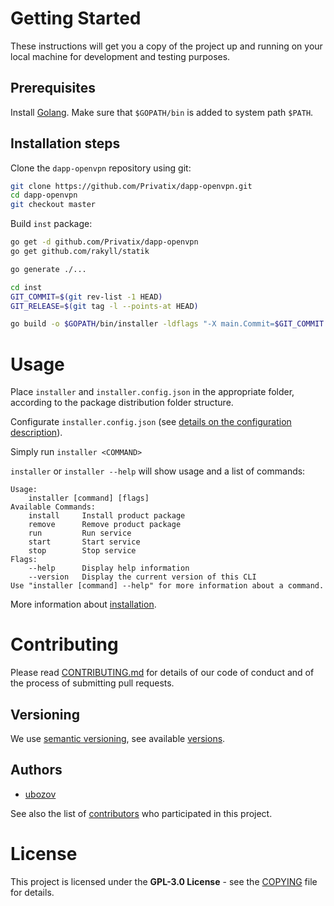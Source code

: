 # Getting Started

These instructions will get you a copy of the project up and running on your local machine for development and testing purposes.

## Prerequisites

Install [Golang](https://golang.org/doc/install). Make sure that `$GOPATH/bin` is added to system path `$PATH`.

## Installation steps

Clone the `dapp-openvpn` repository using git:

```bash
git clone https://github.com/Privatix/dapp-openvpn.git
cd dapp-openvpn
git checkout master
```

Build `inst` package:

```bash
go get -d github.com/Privatix/dapp-openvpn
go get github.com/rakyll/statik

go generate ./...

cd inst
GIT_COMMIT=$(git rev-list -1 HEAD)
GIT_RELEASE=$(git tag -l --points-at HEAD)

go build -o $GOPATH/bin/installer -ldflags "-X main.Commit=$GIT_COMMIT -X main.Version=$GIT_RELEASE"
```

# Usage

Place `installer` and `installer.config.json` in the appropriate folder, according to the package distribution folder structure.

Configurate `installer.config.json` (see [details on the configuration description](./docs/config.md)).

Simply run `installer <COMMAND>`

`installer` or `installer --help` will show usage and a list of commands:

```
Usage:
	installer [command] [flags]
Available Commands:
	install     Install product package
	remove      Remove product package
	run         Run service
	start       Start service
	stop        Stop service
Flags:
	--help      Display help information
	--version   Display the current version of this CLI
Use "installer [command] --help" for more information about a command.
 ```
More information about [installation](./docs/index.md).

# Contributing

Please read [CONTRIBUTING.md](CONTRIBUTING.md) for details of our code of conduct and of the process of submitting pull requests.

## Versioning

We use [semantic versioning](http://semver.org/), see available [versions](https://github.com/Privatix/dappctrl/tags).

## Authors

* [ubozov](https://github.com/ubozov)

See also the list of [contributors](https://github.com/Privatix/dapp-openvpn/contributors) who participated in this project.

# License

This project is licensed under the **GPL-3.0 License** - see the [COPYING](COPYING) file for details.
